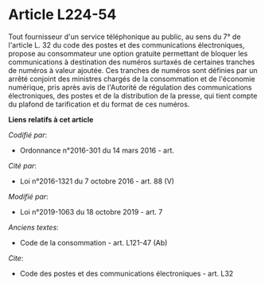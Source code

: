# Article L224-54

Tout fournisseur d'un service téléphonique au public, au sens du 7° de l'article L. 32 du code des postes et des
communications électroniques, propose au consommateur une option gratuite permettant de bloquer les communications à
destination des numéros surtaxés de certaines tranches de numéros à valeur ajoutée. Ces tranches de numéros sont définies par
un arrêté conjoint des ministres chargés de la consommation et de l'économie numérique, pris après avis de l'Autorité de
régulation des communications électroniques, des postes et de la distribution de la presse, qui tient compte du plafond de
tarification et du format de ces numéros.

**Liens relatifs à cet article**

_Codifié par_:

  - Ordonnance n°2016-301 du 14 mars 2016 - art.

_Cité par_:

  - Loi n°2016-1321 du 7 octobre 2016 - art. 88 (V)

_Modifié par_:

  - Loi n°2019-1063 du 18 octobre 2019 - art. 7

_Anciens textes_:

  - Code de la consommation - art. L121-47 (Ab)

_Cite_:

  - Code des postes et des communications électroniques - art. L32
